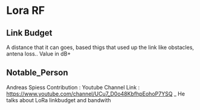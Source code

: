 # Lora RF
## Link Budget
A distance that it can goes, based thigs that used up the link like obstacles, antena loss.. Value in dB+

## Notable_Person
Andreas Spiess
Contribution : Youtube Channel
Link : https://www.youtube.com/channel/UCu7_D0o48KbfhpEohoP7YSQ
_ He talks about LoRa linkbudget and bandwith
